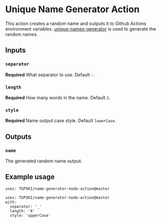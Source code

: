 # Unique Name Generator Action

This action creates a random name and outputs it to Github Actions environment variables. [unique-names-generator](https://github.com/andreasonny83/unique-names-generator) is used to generate the random names.

## Inputs

### `separator`

**Required** What separator to use. Default `-`.

### `length`

**Required** How many words in the name. Default `2`.

### `style`

**Required** Name output case style. Default `lowerCase`.

## Outputs

### `name`

The generated random name output.

## Example usage

```
uses: TGPSKI/name-generator-node-action@master
```

```
uses: TGPSKI/name-generator-node-action@master
with:
  separator: '_'
  length: '4'
  style: 'upperCase'
```
